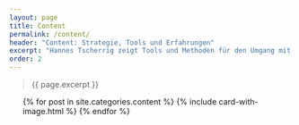 ```yaml
---
layout: page
title: Content
permalink: /content/
header: "Content: Strategie, Tools und Erfahrungen"
excerpt: "Hannes Tscherrig zeigt Tools und Methoden für den Umgang mit Content und schildert seine Erfahrungen mit Content-Strategie und der Strukturierung von Inhalten fürs Internet."
order: 2
---
```


> {{ page.excerpt }}

<ul class="post-list"> 
	{% for post in site.categories.content %}
	   {% include card-with-image.html  %}
	{% endfor %}
</ul>